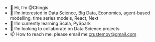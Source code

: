 - 👋 Hi, I’m @Chingis
- 👀 I’m interested in Data Science, Big Data, Economics, agent-based modelling, time series models, React, Next
- 🌱 I’m currently learning Scala, PySpark
- 💞️ I’m looking to collaborate on Data Science projects
- 📫 How to reach me: please email me crustemov@gmail.com

<!---
ChingisR/ChingisR is a ✨ special ✨ repository because its `README.md` (this file) appears on your GitHub profile.
You can click the Preview link to take a look at your changes.
--->
